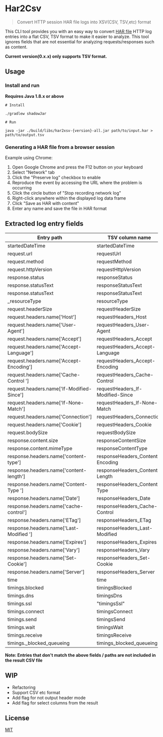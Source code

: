 # Har2Csv

> Convert HTTP session HAR file logs into XSV(CSV, TSV,etc) format

This CLI tool provides you with an easy way to
convert [HAR file](http://www.softwareishard.com/blog/har-12-spec/) HTTP log entries into a flat
CSV, TSV format to make it easier to analyze.
This tool ignores fields that are not essential for analyzing requests/responses such as content.

**Current version(0.x.x) only supports TSV format.**

## Usage

### Install and run

**Requires Java 1.8.x or above**

```
# Install

./gradlew shadowJar

# Run

java -jar ./build/libs/har2xsv-{version}-all.jar path/to/input.har > path/to/output.tsv
```

### Generating a HAR file from a browser session

Example using Chrome:

1. Open Google Chrome and press the F12 button on your keyboard
2. Select "Network" tab
3. Click the "Preserve log" checkbox to enable
4. Reproduce the event by accessing the URL where the problem is occurring
5. Click the circle button of "Stop recording network log"
6. Right-click anywhere within the displayed log data frame
7. Click "Save as HAR with content"
8. Enter any name and save the file in HAR format

## Extracted log entry fields

| Entry path                              | TSV column name                  |
|-----------------------------------------|----------------------------------|
| startedDateTime                         | startedDateTime                  |
| request.url                             | requestUrl                       |
| request.method                          | requestMethod                    |
| request.httpVersion                     | requestHttpVersion               |
| response.status                         | responseStatus                   |
| response.statusText                     | responseStatusText               |
| response.statusText                     | responseStatusText               |
| _resourceType                           | resourceType                     |
| request.headerSize                      | requestHeaderSize                |
| request.headers.name['Host']            | requestHeaders_Host              |
| request.headers.name['User-Agent']      | requestHeaders_User-Agent        |
| request.headers.name['Accept']          | requestHeaders_Accept            |
| request.headers.name['Accept-Language'] | requestHeaders_Accept-Language   |
| request.headers.name['Accept-Encoding'] | requestHeaders_Accept-Encoding   |
| request.headers.name['Cache-Control ']  | requestHeaders_Cache-Control     |
| request.headers.name['If-Modified-Since'] | requestHeaders_If-Modified-Since |
| request.headers.name['If-None-Match']   | requestHeaders_If-None-Match     |
| request.headers.name['Connection']      | requestHeaders_Connection        |
| request.headers.name['Cookie']          | requestHeaders_Cookie |
| request.bodySize                        | requestBodySize      |
| response.content.size                   | responseContentSize  |
| response.content.mimeType                   | responseContentType  |
| response.headers.name['content-type'] | responseHeaders_Content-Encoding  |
| response.headers.name['content-length'] | responseHeaders_Content-Length  |
| response.headers.name['Content-Type '] | responseHeaders_Content-Type |
| response.headers.name['Date'] | responseHeaders_Date |
| response.headers.name['cache-control'] | responseHeaders_Cache-Control |
| response.headers.name['ETag']  | responseHeaders_ETag |
| response.headers.name['Last-Modified '] | responseHeaders_Last-Modified |
| response.headers.name['Expires'] | responseHeaders_Expires |
| response.headers.name['Vary']  | responseHeaders_Vary|
| response.headers.name['Set-Cookie'] | responseHeaders_Set-Cookie |
| response.headers.name['Server'] | responseHeaders_Server|
| time  | time                 |
| timings.blocked  | timingsBlocked              |
| timings.dns  | timingsDns                  |
| timings.ssl  | "timingsSsl"                  |
| timings.connect  | timingsConnect              |
| timings.send  | timingsSend                 |
| timings.wait  | timingsWait                 |
| timings.receive  | timingsReceive              |
| timings._blocked_queueing  | timings_blocked_queueing              |

**Note: Entries that don't match the above fields / paths are not included in the result CSV file**

## WIP

- Refactoring
- Support CSV etc format
- Add flag for not output header mode
- Add flag for select columns from the result

## License

[MIT](LICENSE)

